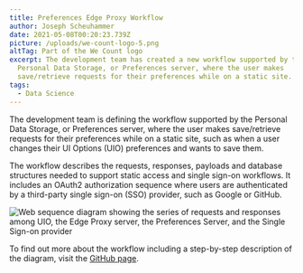 ```yaml
---
title: Preferences Edge Proxy Workflow
author: Joseph Scheuhammer
date: 2021-05-08T00:20:23.739Z
picture: /uploads/we-count-logo-5.png
altTag: Part of the We Count logo
excerpt: The development team has created a new workflow supported by the
  Personal Data Storage, or Preferences server, where the user makes
  save/retrieve requests for their preferences while on a static site.
tags:
  - Data Science
---
```

The development team is defining the workflow supported by the Personal Data Storage, or Preferences server, where the user makes save/retrieve requests for their preferences while on a static site, such as when a user changes their UI Options (UIO) preferences and wants to save them.

The workflow describes the requests, responses, payloads and database structures needed to support static access and single sign-on workflows. It includes an OAuth2 authorization sequence where users are authenticated by a third-party single sign-on (SSO) provider, such as Google or GitHub.

![Web sequence diagram showing the series of requests and responses among UIO, the Edge Proxy server, the Preferences Server, and the Single Sign-on provider](https://raw.githubusercontent.com/klown/preferencesServer/doc-proxy-oauth2-access/doc/images/StaticAuthWorkflow.png?nf_resize=fit&w=600 "Preferences OpenID Connect Flow")

To find out more about the workflow including a step-by-step description of the diagram, visit the [GitHub page](https://github.com/klown/preferencesServer/blob/doc-proxy-oauth2-access/doc/StaticWorkflow.md).